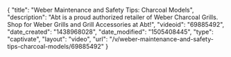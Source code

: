 {
    "title": "Weber Maintenance and Safety Tips: Charcoal Models",
    "description": "Abt is a proud authorized retailer of Weber Charcoal Grills. Shop for Weber Grills and Grill Accessories at Abt!",
    "videoid": "69885492",
    "date_created": "1438968028",
    "date_modified": "1505408445",
    "type": "captivate",
    "layout": "video",
    "url": "\/v\/weber-maintenance-and-safety-tips-charcoal-models\/69885492"
}